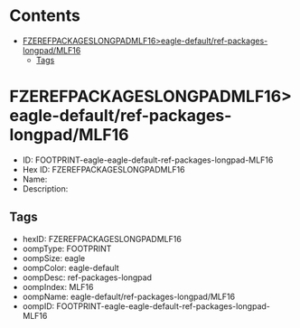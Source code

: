 



Contents
========

* [FZEREFPACKAGESLONGPADMLF16>eagle-default/ref-packages-longpad/MLF16](#fzerefpackageslongpadmlf16eagle-defaultref-packages-longpadmlf16)
	* [Tags](#tags)

# FZEREFPACKAGESLONGPADMLF16>eagle-default/ref-packages-longpad/MLF16

- ID: FOOTPRINT-eagle-eagle-default-ref-packages-longpad-MLF16
- Hex ID: FZEREFPACKAGESLONGPADMLF16
- Name: 
- Description: 

## Tags

- hexID: FZEREFPACKAGESLONGPADMLF16
- oompType: FOOTPRINT
- oompSize: eagle
- oompColor: eagle-default
- oompDesc: ref-packages-longpad
- oompIndex: MLF16
- oompName: eagle-default/ref-packages-longpad/MLF16
- oompID: FOOTPRINT-eagle-eagle-default-ref-packages-longpad-MLF16
